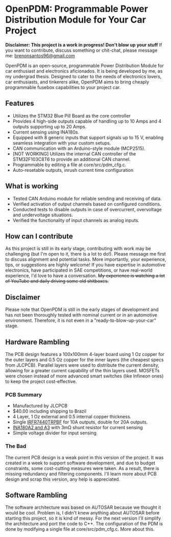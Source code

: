 # OpenPDM: Programmable Power Distribution Module for Your Car Project

**Disclaimer: This project is a work in progress! Don't blow up your stuff**
If you want to contribute, discuss something or chit-chat, please message me: brenonsantos96@gmail.com

OpenPDM is an open-source, programmable Power Distribution Module for car enthusiast and electronics aficionados. It is being developed by me, as my undergrad thesis. Designed to cater to the needs of electronics lovers, car enthusiasts, and tinkerers alike, OpenPDM aims to bring cheaply programmable fusebox capabilities to your project car.

## Features
- Utilizes the STM32 Blue Pill Board as the core controller
- Provides 4 high-side outputs capable of handling up to 10 Amps and 4 outputs supporting up to 20 Amps.
- Current sensing using INA180s.
- Equipped with 8 generic inputs that support signals up to 15 V, enabling seamless integration with your custom setups.
- CAN communication with an Arduino-style module (MCP2515).
- [NOT WORKING] Utilizes the internal CAN controller of the STM32F103C8T6 to provide an additional CAN channel.
- Programmable by editing a file at core/src/pdm_cfg.c.
- Auto-resetable outputs, inrush current time configuration

## What is working
- Tested CAN Arduino module for reliable sending and receiving of data.
- Verified activation of output channels based on configured conditions.
- Conducted tests to disable outputs in case of overcurrent, overvoltage and undervoltage situations.
- Verified the functionality of input channels as analog inputs.

## How can I contribute
As this project is still in its early stage, contributing with work may be challenging (but I'm open to it, there is a lot to do!). Please message me first to discuss alignment and potential tasks.
More importantly, your experience, tips, or suggestions are highly welcome! If you have expertise in automotive electronics, have participated in SAE competitions, or have real-world experience, I'd love to have a conversation. ~~My experience is watching a lot of YouTube and daily driving some old shitboxes.~~

## Disclaimer
Please note that OpenPDM is still in the early stages of development and has not been thoroughly tested with nominal current or in an automotive environment. Therefore, it is not even in a "ready-to-blow-up-your-car" stage. 

## Hardware Rambling
The PCB design features a 100x100mm 4-layer board using 1 Oz copper for the outer layers and 0.5 Oz copper for the inner layers (the cheapest specs from JLCPCB). Parallel layers were used to distribute the current density, allowing for a greater current capability of the thin layers used. MOSFETs were chosen instead of more advanced smart switches (like Infineon ones) to keep the project cost-effective. 

### PCB Summary
- Manufactured by JLCPCB
- $40.00 including shipping to Brazil
- 4 Layer, 1 Oz external and 0.5 internal copper thickness.
- Single [IRFR7440TRPBF](https://www.infineon.com/dgdl/Infineon-IRFR7440-DataSheet-v01_01-EN.pdf?fileId=5546d462533600a4015356359e662117) for 10A outputs, double for 20A outputs.
- [INA180A2 and A3](https://www.ti.com/lit/ds/symlink/ina180.pdf) with 3mΩ shunt resistor for current sensing
- Simple voltage divider for input sensing

### The Bad
The current PCB design is a weak point in this version of the project. It was created in a week to support software development, and due to budget constraints, some cost-cutting measures were taken. As a result, there is missing redundancy and filtering components. I'll learn more about PCB design and scrap this version, any help is appreciated.

## Software Rambling
The software architecture was based on AUTOSAR because we thought it would be cool. Problem is, I didn't knew anything about AUTOSAR before starting this project, so it is kind of messy. For the next version I'll simplify the architecture and port the code to C++. 
The configuration of the PDM is done by modifying a single file at core/src/pdm_cfg.c. More about this.



<!--stackedit_data:
eyJoaXN0b3J5IjpbMTY2OTk3MjYwOCwtMTg0NTQzMzg3MCwxMz
Y0ODYzNTMzLC0xNjA0ODE0MDAzLC0xODcwMDAyMzkxXX0=
-->